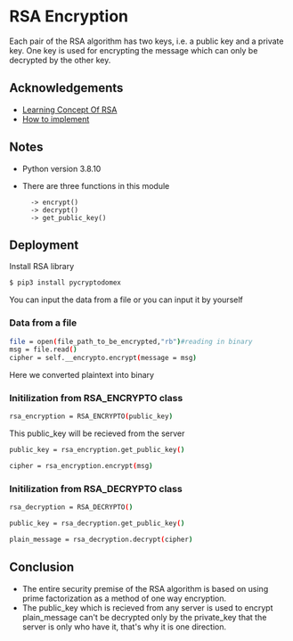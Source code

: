 
# RSA Encryption

Each pair of the RSA algorithm has two keys, i.e. a public key and a private key. One key is used for encrypting the message which can only be decrypted by the other key.



## Acknowledgements

 - [Learning Concept Of RSA](https://www.tutorialspoint.com/cryptography_with_python/cryptography_with_python_understanding_rsa_algorithm.htm)
 - [How to implement](https://www.geeksforgeeks.org/how-to-encrypt-and-decrypt-strings-in-python/)

## Notes

- Python version 3.8.10
- There are three functions in this module 
                                          
        -> encrypt()
        -> decrypt()
        -> get_public_key()


## Deployment

Install RSA library

```bash
$ pip3 install pycryptodomex
```
You can input the data from a file or you can input it by yourself


### Data from a file
```bash
file = open(file_path_to_be_encrypted,"rb")#reading in binary
msg = file.read()
cipher = self.__encrypto.encrypt(message = msg)
```
Here we converted plaintext into binary

### Initilization from RSA_ENCRYPTO class
```bash
rsa_encryption = RSA_ENCRYPTO(public_key)

```
This public_key will be recieved from the server 

```bash
public_key = rsa_encryption.get_public_key()

```

```bash
cipher = rsa_encryption.encrypt(msg)

```
### Initilization from RSA_DECRYPTO class
```bash
rsa_decryption = RSA_DECRYPTO()

```

```bash
public_key = rsa_decryption.get_public_key()

```

```bash
plain_message = rsa_decryption.decrypt(cipher)

```

## Conclusion
- The entire security premise of the RSA algorithm is based on using prime factorization as a method of one way encryption.
- The public_key which is recieved from any server is used to encrypt plain_message can't be decrypted only by the private_key that the server is only who have it, that's why it is one direction.